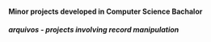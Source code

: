 #### Minor projects developed in Computer Science Bachalor

##### arquivos - projects involving record manipulation




